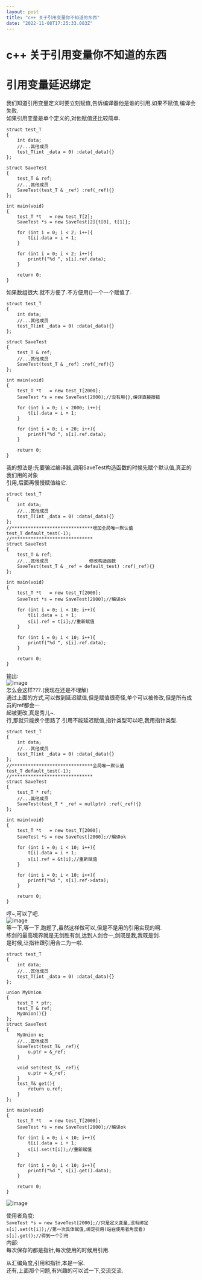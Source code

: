 ```yaml
---
layout: post
title: "c++ 关于引用变量你不知道的东西"
date: "2022-11-08T17:25:33.083Z"
---
```

c++ 关于引用变量你不知道的东西
=================

引用变量延迟绑定
========

我们知道引用变量定义时要立刻赋值,告诉编译器他是谁的引用.如果不赋值,编译会失败.  
如果引用变量是单个定义的,对他赋值还比较简单.

    struct test_T
    {
    	int data;
    	//...其他成员
    	test_T(int _data = 0) :data(_data){}
    };
    
    struct SaveTest
    {
    	test_T & ref;
    	//...其他成员
    	SaveTest(test_T & _ref) :ref(_ref){}
    };
    
    int main(void)
    {
    	test_T *t   = new test_T[2];
    	SaveTest *s = new SaveTest[2]{t[0], t[1]};
    
    	for (int i = 0; i < 2; i++){
    		t[i].data = i + 1;
    	}
    
    	for (int i = 0; i < 2; i++){
    		printf("%d ", s[i].ref.data);
    	}
    	
    	return 0;
    }
    

如果数组很大.就不方便了.不方便用{}一个一个赋值了.

    struct test_T
    {
    	int data;
    	//...其他成员
    	test_T(int _data = 0) :data(_data){}
    };
    
    struct SaveTest
    {
    	test_T & ref;
    	//...其他成员
    	SaveTest(test_T & _ref) :ref(_ref){}
    };
    
    int main(void)
    {
    	test_T *t   = new test_T[2000];
    	SaveTest *s = new SaveTest[2000];//没有用{},编译直接报错
    
    	for (int i = 0; i < 2000; i++){
    		t[i].data = i + 1;
    	}
    
    	for (int i = 0; i < 20; i++){
    		printf("%d ", s[i].ref.data);
    	}
    	
    	return 0;
    }
    

我的想法是:先要骗过编译器,调用SaveTest构造函数的时候先赋个默认值,真正的我们用的对象  
引用,后面再慢慢赋值给它.

    struct test_T
    {
    	int data;
    	//...其他成员
    	test_T(int _data = 0) :data(_data){}
    };
    //******************************增加全局唯一默认值
    test_T default_test(-1);
    //******************************
    struct SaveTest
    {
    	test_T & ref;
    	//...其他成员               修改构造函数
    	SaveTest(test_T & _ref = default_test) :ref(_ref){}
    };
    
    int main(void)
    {
    	test_T *t   = new test_T[2000];
    	SaveTest *s = new SaveTest[2000];//编译ok
    
    	for (int i = 0; i < 10; i++){
    		t[i].data = i + 1;
    		s[i].ref = t[i];//重新赋值
    	}
    
    	for (int i = 0; i < 10; i++){
    		printf("%d ", s[i].ref.data);
    	}
    	
    	return 0;
    }
    

输出:  
![image](https://img2022.cnblogs.com/blog/1225115/202211/1225115-20221108095946225-801820780.png)  
怎么会这样???.(我现在还是不理解)  
通过上面的方式,可以做到延迟赋值,但是赋值很奇怪,单个可以被修改,但是所有成员的ref都会一  
起被更改,真是秀儿~.  
行,那就只能换个思路了.引用不能延迟赋值,指针类型可以吧,我用指针类型.

    struct test_T
    {
    	int data;
    	//...其他成员
    	test_T(int _data = 0) :data(_data){}
    };
    //******************************全局唯一默认值
    test_T default_test(-1);
    //******************************
    struct SaveTest
    {
    	test_T * ref;
    	//...其他成员
    	SaveTest(test_T * _ref = nullptr) :ref(_ref){}
    };
    
    int main(void)
    {
    	test_T *t   = new test_T[2000];
    	SaveTest *s = new SaveTest[2000];//编译ok
    
    	for (int i = 0; i < 10; i++){
    		t[i].data = i + 1;
    		s[i].ref = &t[i];//重新赋值
    	}
    
    	for (int i = 0; i < 10; i++){
    		printf("%d ", s[i].ref->data);
    	}
    	
    	return 0;
    }
    

哼~,可以了吧.  
![image](https://img2022.cnblogs.com/blog/1225115/202211/1225115-20221108102354274-1520395149.png)  
等一下,等一下,跑题了,虽然这样做可以,但是不是用的引用实现的啊.  
练剑的最高境界就是无剑胜有剑,达到人剑合一,剑既是我,我既是剑.  
是时候,让指针跟引用合二为一啦.

    struct test_T
    {
    	int data;
    	//...其他成员
    	test_T(int _data = 0) :data(_data){}
    };
    
    union MyUnion
    {
    	test_T * ptr;
    	test_T & ref;
    	MyUnion(){}
    };
    struct SaveTest
    {
    	MyUnion u;
    	//...其他成员
    	SaveTest(test_T& _ref){
    		u.ptr = &_ref;
    	}
    	
    	void set(test_T& _ref){
    		u.ptr = &_ref;
    	}
    	test_T& get(){
    		return u.ref;
    	}
    };
    
    int main(void)
    {
    	test_T *t   = new test_T[2000];
    	SaveTest *s = new SaveTest[2000];//编译ok
    
    	for (int i = 0; i < 10; i++){
    		t[i].data = i + 1;
    		s[i].set(t[i]);//重新赋值
    	}
    
    	for (int i = 0; i < 10; i++){
    		printf("%d ", s[i].get().data);
    	}
    	
    	return 0;
    }
    

![image](https://img2022.cnblogs.com/blog/1225115/202211/1225115-20221108104952528-2063579194.png)

使用者角度:  
`SaveTest *s = new SaveTest[2000];//只是定义变量,没有绑定`  
`s[i].set(t[i]);//第一次具体赋值,绑定引用(站在使用者角度看)`  
`s[i].get();//得到一个引用`  
内部:  
每次保存的都是指针,每次使用的时候用引用.

从汇编角度,引用和指针,本是一家.  
还有,上面那个问题,有兴趣的可以试一下,交流交流.
